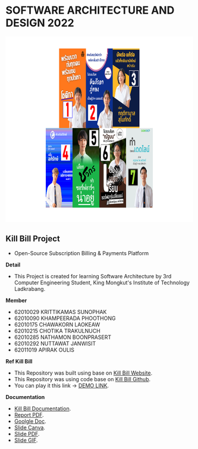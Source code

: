 # SOFTWARE ARCHITECTURE AND DESIGN 2022 

<div align= "center">
<img  src="https://github.com/Apizz789/Kill_Bill_Project_SoftArch/blob/main/Picture%20Art/ALL2.png" data-canonical-src="https://github.com/Apizz789/Kill_Bill_Project_SoftArch/blob/main/Picture%20Art/ALL2.png" width="800" height="500" /></div>

## Kill Bill Project
- Open-Source Subscription Billing & Payments Platform

**Detail**
- This Project is created for learning Software Architecture by 3rd Computer Engineering Student, King Mongkut's Institute of Technology Ladkrabang. 

**Member**
- 62010029 KRITTIKAMAS  SUNOPHAK
- 62010090 KHAMPEERADA  PHOOTHONG
- 62010175 CHAWAKORN    LAOKEAW
- 62010215 CHOTIKA      TRAKULNUCH
- 62010285 NATHAMON     BOONPRASERT
- 62010292 NUTTAWAT     JANWISIT  
- 62011019 APIRAK       OULIS


**Ref Kill Bill**
- This Repository was built using base on [Kill Bill Website](https://docs.killbill.io/).
- This Repository was using code base on [Kill Bill Github](https://github.com/killbill/killbill).
- You can play it this link -> [DEMO LINK](https://demo.killbill.io/users/sign_in).

**Documentation**
- [Kill Bill Documentation](https://docs.killbill.io/latest/internal_design.html).
- [Report PDF](https://github.com/Apizz789/Kill_Bill_Project_SoftArch/blob/main/Kill%20Bill%20Report.pdf).
- [Goolgle Doc](https://docs.google.com/document/d/1dSYHlZybwIX2bZw25MsmhCw1HonIqZjAksMeZ090GZ0/edit?usp=sharing).
- [Slide Canva](https://www.canva.com/design/DAE-WAjeEts/7B8vkF6LQ-TADOT_Ewlq_A/view?utm_content=DAE-WAjeEts&utm_campaign=designshare&utm_medium=link2&utm_source=sharebutton).
- [Slide PDF](https://drive.google.com/file/d/14mgOc0pmXxyOz1bafAav3mLz3l-HnTOD/view?usp=sharing).
- [Slide GIF](https://drive.google.com/file/d/1c93fQdeErmHRFZqCsutn8a5P9ZBX9UR5/view?usp=sharing).
